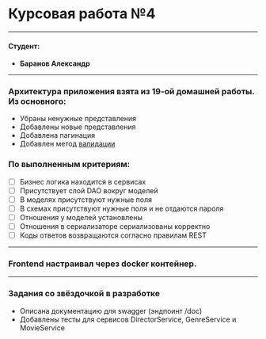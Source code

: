 # Курсовая работа №4
___
#### Студент:
* **Баранов Александр**
___

### Архитектура приложения взята из 19-ой домашней работы. Из основного:
* Убраны ненужные представления
* Добавлены новые представления
* Добавлена пагинация
* Добавлен метод [валидации](app/services/auth.py)

### По выполненным критериям:
- [ ]  Бизнес логика находится в сервисах
- [ ]  Присутствует слой DAO вокруг моделей
- [ ]  В моделях присутствуют нужные поля
- [ ]  В схемах присутствуют нужные поля и не отдаются пароля
- [ ]  Отношения у моделей установлены
- [ ]  Отношения в сериализаторе сериализованы корректно
- [ ]  Коды ответов возвращаются согласно правилам REST 
___
### Frontend настраивал через docker контейнер.

___
### Задания со звёздочкой в разработке

* Описана документацию для swagger (эндпоинт /doc)
* Добавлены тесты для сервисов DirectorService, GenreService и MovieService